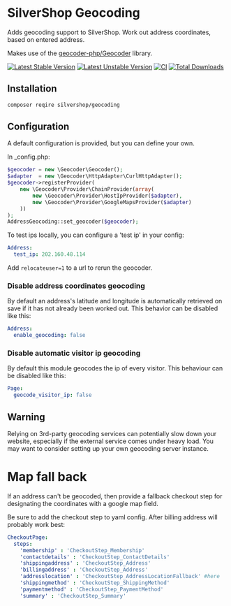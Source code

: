 # SilverShop Geocoding

Adds geocoding support to SilverShop. Work out address coordinates, based on entered address.

Makes use of the [geocoder-php/Geocoder](https://github.com/geocoder-php/Geocoder) library.

[![Latest Stable Version](https://poser.pugx.org/silvershop/geocoding/v/stable.png)](https://packagist.org/packages/silvershop/geocoding)
[![Latest Unstable Version](https://poser.pugx.org/silvershop/geocoding/v/unstable.png)](https://packagist.org/packages/silvershop/geocoding)
[![CI](https://github.com/silvershop/geocoding/actions/workflows/ci.yml/badge.svg)](https://github.com/silvershop/geocoding/actions/workflows/ci.yml)
[![Total Downloads](https://poser.pugx.org/silvershop/geocoding/downloads.png)](https://packagist.org/packages/silvershop/geocoding)

## Installation

```sh
composer reqire silvershop/geocoding
```

## Configuration

A default configuration is provided, but you can define your own.

In _config.php:
```php
$geocoder = new \Geocoder\Geocoder();
$adapter  = new \Geocoder\HttpAdapter\CurlHttpAdapter();
$geocoder->registerProvider(
	new \Geocoder\Provider\ChainProvider(array(
		new \Geocoder\Provider\HostIpProvider($adapter),
		new \Geocoder\Provider\GoogleMapsProvider($adapter)
	))
);
AddressGeocoding::set_geocoder($geocoder);
```

To test ips locally, you can configure a 'test ip' in your config:

```yaml
Address:
  test_ip: 202.160.48.114
```

Add `relocateuser=1` to a url to rerun the geocoder.

### Disable address coordinates geocoding

By default an address's latitude and longitude is automatically retrieved on save if it has not already been worked out.
This behavior can be disabled like this:

```yaml
Address:
  enable_geocoding: false
```

### Disable automatic visitor ip geocoding

By default this module geocodes the ip of every visitor. This behaviour can be disabled like this:

```yaml
Page:
  geocode_visitor_ip: false
```

## Warning

Relying on 3rd-party geocoding services can potentially slow down your website, especially if the external service
comes under heavy load. You may want to consider setting up your own geocoding server instance.

# Map fall back

If an address can't be geocoded, then provide a fallback checkout step for designating the coordinates with a google
map field.

Be sure to add the checkout step to yaml config. After billing address will probably work best:

```yaml
CheckoutPage:
  steps:
    'membership' : 'CheckoutStep_Membership'
    'contactdetails' : 'CheckoutStep_ContactDetails'
    'shippingaddress' : 'CheckoutStep_Address'
    'billingaddress' : 'CheckoutStep_Address'
    'addresslocation' : 'CheckoutStep_AddressLocationFallback' #here
    'shippingmethod' : 'CheckoutStep_ShippingMethod'
    'paymentmethod' : 'CheckoutStep_PaymentMethod'
    'summary' : 'CheckoutStep_Summary'
```
